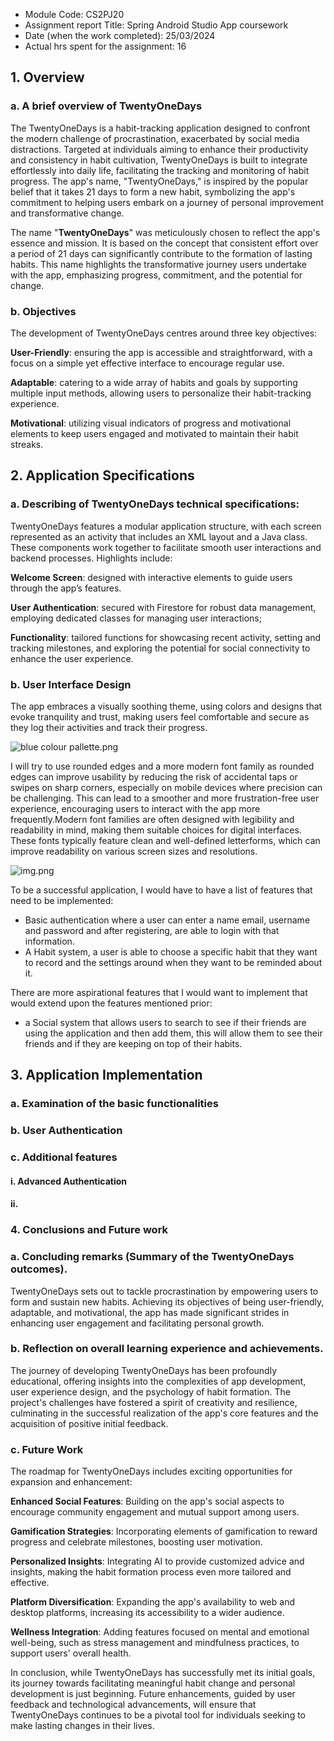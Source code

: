 - Module Code:  CS2PJ20
- Assignment report Title:    Spring Android Studio App coursework
- Date (when the work completed): 25/03/2024
- Actual hrs spent for the assignment: 16

## 1. Overview

### a. A brief overview of TwentyOneDays
The TwentyOneDays is a habit-tracking application designed to confront the modern
challenge of procrastination, exacerbated by social media distractions. Targeted at
individuals aiming to enhance their productivity and consistency in habit cultivation,
TwentyOneDays is built to integrate effortlessly into daily life, facilitating the tracking and
monitoring of habit progress. The app&#39;s name, &quot;TwentyOneDays,&quot; is inspired by the popular
belief that it takes 21 days to form a new habit, symbolizing the app&#39;s commitment to
helping users embark on a journey of personal improvement and transformative change.


The name "**TwentyOneDays**" was meticulously chosen to reflect the app&#39;s essence and
mission. It is based on the concept that consistent effort over a period of 21 days can
significantly contribute to the formation of lasting habits. This name highlights the
transformative journey users undertake with the app, emphasizing progress, commitment,
and the potential for change.

### b. Objectives
The development of TwentyOneDays centres around three key objectives:

**User-Friendly**: ensuring the app is accessible and straightforward, with a focus on a simple
yet effective interface to encourage regular use.

**Adaptable**: catering to a wide array of habits and goals by supporting multiple input
methods, allowing users to personalize their habit-tracking experience.

**Motivational**: utilizing visual indicators of progress and motivational elements to keep
users engaged and motivated to maintain their habit streaks.




## 2. Application Specifications
### a. Describing of TwentyOneDays technical specifications:

TwentyOneDays features a modular application structure, with each screen represented as an activity that includes an XML layout and a Java class. These components work together to facilitate smooth user interactions and backend processes. Highlights include:

**Welcome Screen**: designed with interactive elements to guide users through the app’s features.

**User Authentication**: secured with Firestore for robust data management, employing dedicated classes for managing user interactions;

**Functionality**: tailored functions for showcasing recent activity, setting and tracking milestones, and exploring the potential for social connectivity to enhance the user experience.



### b. User Interface Design
The app embraces a visually soothing theme, using colors and designs that evoke tranquility and trust,
making users feel comfortable and secure as they log their activities and track their progress.


![blue colour pallette.png](blue%20colour%20pallette.png)

I will try to use rounded edges and a more modern font family as rounded edges can improve usability
by reducing the risk of accidental taps or swipes on sharp corners, especially on mobile devices where
precision can be challenging. This can lead to a smoother and more frustration-free user experience,
encouraging users to interact with the app more frequently.Modern font families are often designed with
legibility and readability in mind, making them suitable choices for digital interfaces. These fonts
typically feature clean and well-defined letterforms, which can improve readability on various screen
sizes and resolutions.

![img.png](img.png)

To be a successful application, I would have to have a list of features that need to be implemented:

- Basic authentication where a user can enter a name email, username and password and after registering,
  are able to login with that information.
- A Habit system, a user is able to choose a specific habit that they want to record and the settings
  around when they want to be reminded about it.

There are more aspirational features that I would want to implement that would extend upon the features mentioned prior:

- a Social system that allows users to search to see if their friends are using the application and then
  add them, this will allow them to see their friends and if they are keeping on top of their habits.

## 3. Application Implementation



### a. Examination of the basic functionalities



### b. User Authentication


### c. Additional features

#### i. Advanced Authentication

#### ii.

### 4. Conclusions and Future work

### a. Concluding remarks (Summary of the TwentyOneDays outcomes).
TwentyOneDays sets out to tackle procrastination by empowering users to form and sustain
new habits. Achieving its objectives of being user-friendly, adaptable, and motivational, the
app has made significant strides in enhancing user engagement and facilitating personal
growth.

### b. Reflection on overall learning experience and achievements.
The journey of developing TwentyOneDays has been profoundly educational, offering
insights into the complexities of app development, user experience design, and the
psychology of habit formation. The project's challenges have fostered a spirit of creativity
and resilience, culminating in the successful realization of the app's core features and the
acquisition of positive initial feedback.

### c. Future Work
The roadmap for TwentyOneDays includes exciting opportunities for expansion and
enhancement:

**Enhanced Social Features**: Building on the app's social aspects to encourage community
engagement and mutual support among users.

**Gamification Strategies**: Incorporating elements of gamification to reward progress and
celebrate milestones, boosting user motivation.

**Personalized Insights**: Integrating AI to provide customized advice and insights, making
the habit formation process even more tailored and effective.

**Platform Diversification**: Expanding the app&#39;s availability to web and desktop platforms,
increasing its accessibility to a wider audience.

**Wellness Integration**: Adding features focused on mental and emotional well-being, such
as stress management and mindfulness practices, to support users' overall health.

In conclusion, while TwentyOneDays has successfully met its initial goals, its journey
towards facilitating meaningful habit change and personal development is just beginning.
Future enhancements, guided by user feedback and technological advancements, will
ensure that TwentyOneDays continues to be a pivotal tool for individuals seeking to make
lasting changes in their lives.
